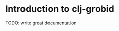 # Introduction to clj-grobid

TODO: write [great documentation](http://jacobian.org/writing/what-to-write/)
